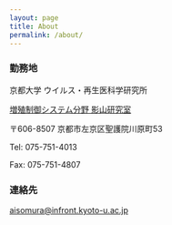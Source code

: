 ```yaml
---
layout: page
title: About
permalink: /about/
---
```


### 勤務地

京都大学 ウイルス・再生医科学研究所

[増殖制御システム分野 影山研究室](http://www.infront.kyoto-u.ac.jp/ex_ivr/Lab/Kageyama/index.html)

〒606-8507 京都市左京区聖護院川原町53

Tel: 075-751-4013

Fax: 075-751-4807 

### 連絡先

[aisomura@infront.kyoto-u.ac.jp](mailto:aisomura@infront.kyoto-u.ac.jp)
